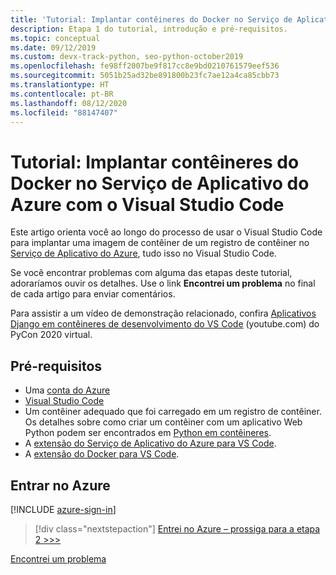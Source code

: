 ```yaml
---
title: 'Tutorial: Implantar contêineres do Docker no Serviço de Aplicativo do Azure com o Visual Studio Code'
description: Etapa 1 do tutorial, introdução e pré-requisitos.
ms.topic: conceptual
ms.date: 09/12/2019
ms.custom: devx-track-python, seo-python-october2019
ms.openlocfilehash: fe98ff2007be9f817cc8e9bd0210761579eef536
ms.sourcegitcommit: 5051b25ad32be891800b23fc7ae12a4ca85cbb73
ms.translationtype: HT
ms.contentlocale: pt-BR
ms.lasthandoff: 08/12/2020
ms.locfileid: "88147407"
---
```

# <a name="tutorial-deploy-docker-containers-to-azure-app-service-with-visual-studio-code"></a>Tutorial: Implantar contêineres do Docker no Serviço de Aplicativo do Azure com o Visual Studio Code

Este artigo orienta você ao longo do processo de usar o Visual Studio Code para implantar uma imagem de contêiner de um registro de contêiner no [Serviço de Aplicativo do Azure](/azure/app-service/), tudo isso no Visual Studio Code.

Se você encontrar problemas com alguma das etapas deste tutorial, adoraríamos ouvir os detalhes. Use o link **Encontrei um problema** no final de cada artigo para enviar comentários.

Para assistir a um vídeo de demonstração relacionado, confira <a href="https://www.youtube.com/watch?v=t79HDLC5kQA&feature=youtu.be&ocid=AID3006292" target="_blank">Aplicativos Django em contêineres de desenvolvimento do VS Code</a> (youtube.com) do PyCon 2020 virtual.

## <a name="prerequisites"></a>Pré-requisitos

- Uma [conta do Azure](https://azure.microsoft.com/free/?utm_source=campaign&utm_campaign=vscode-tutorial-docker-extension&mktingSource=vscode-tutorial-docker-extension)
- [Visual Studio Code](https://code.visualstudio.com/)
- Um contêiner adequado que foi carregado em um registro de contêiner. Os detalhes sobre como criar um contêiner com um aplicativo Web Python podem ser encontrados em [Python em contêineres](https://code.visualstudio.com/docs/containers/quickstart-python).
- A [extensão do Serviço de Aplicativo do Azure para VS Code](https://marketplace.visualstudio.com/items?itemName=ms-azuretools.vscode-azureappservice).
- A [extensão do Docker para VS Code](https://marketplace.visualstudio.com/items?itemName=ms-azuretools.vscode-docker).

## <a name="sign-in-to-azure"></a>Entrar no Azure

[!INCLUDE [azure-sign-in](includes/azure-sign-in.md)]

> [!div class="nextstepaction"]
> [Entrei no Azure – prossiga para a etapa 2 >>>](tutorial-deploy-containers-02.md)

[Encontrei um problema](https://www.research.net/r/PWZWZ52?tutorial=vscode-appservice-containers&step=01-verify-prerequisites)

